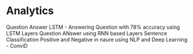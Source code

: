 # Analytics
Question Answer LSTM - Answering Question with 78% accuracy using LSTM Layers
Question ANswer using RNN based Layers
Sentence Classification Positive and Negative in naure using NLP and Deep Learning - ConviD
